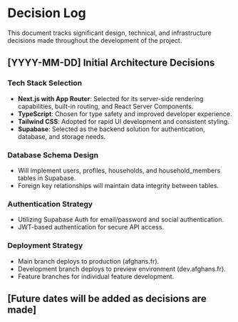 # Decision Log

This document tracks significant design, technical, and infrastructure decisions made throughout the development of the project.

## [YYYY-MM-DD] Initial Architecture Decisions

### Tech Stack Selection

- **Next.js with App Router**: Selected for its server-side rendering capabilities, built-in routing, and React Server Components.
- **TypeScript**: Chosen for type safety and improved developer experience.
- **Tailwind CSS**: Adopted for rapid UI development and consistent styling.
- **Supabase**: Selected as the backend solution for authentication, database, and storage needs.

### Database Schema Design

- Will implement users, profiles, households, and household_members tables in Supabase.
- Foreign key relationships will maintain data integrity between tables.

### Authentication Strategy

- Utilizing Supabase Auth for email/password and social authentication.
- JWT-based authentication for secure API access.

### Deployment Strategy

- Main branch deploys to production (afghans.fr).
- Development branch deploys to preview environment (dev.afghans.fr).
- Feature branches for individual feature development.

## [Future dates will be added as decisions are made]

